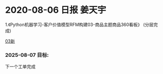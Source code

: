 

# 2020-08-06 日报   姜天宇

1.《Python机器学习-客户价值模型RFM构建03-商品主题商品360看板》 (分层完成)

 
[03新](../gongdan/03%E6%96%B0)


### 2025-08-07 目标:
下一个工单完成







